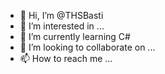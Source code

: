 - 👋 Hi, I’m @THSBasti
- 👀 I’m interested in ...
- 🌱 I’m currently learning C#
- 💞️ I’m looking to collaborate on ...
- 📫 How to reach me ...

<!---
THSBasti/THSBasti is a ✨ special ✨ repository because its `README.md` (this file) appears on your GitHub profile.
You can click the Preview link to take a look at your changes.
--->
